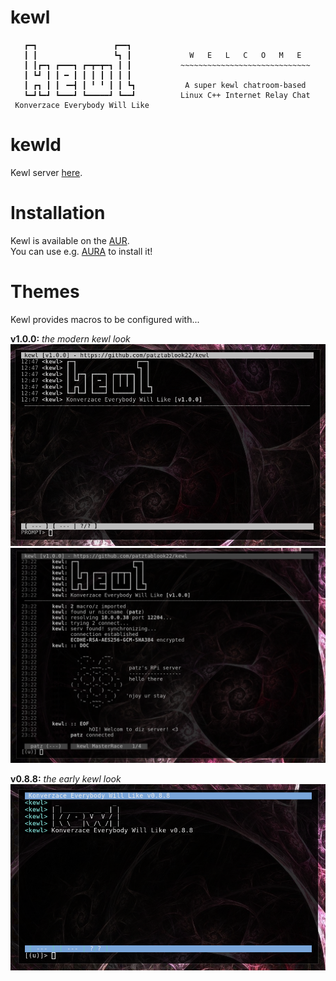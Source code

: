 # kewl

```
   ┏━┓                 ┏━━┓                                          
   ┃ ┃                 ┗┓ ┃             W   E   L   C   O   M   E                     
   ┃ ┃┏━┓ ┏━━━┓ ┏━┳━┳━┓ ┃ ┃           ~~~~~~~~~~~~~~~~~~~~~~~~~~~~~                          
   ┃ ┗┛ ┃ ┃ ━ ┃ ┃ ┃ ┃ ┃ ┃ ┃                                      
   ┃ ┏┓ ┃ ┃ ╺━┫ ┃ ╹ ╹ ┃ ┃ ┗┓           A super kewl chatroom-based                              
   ┗━┛┗━┛ ┗━━━┛ ┗━━━━━┛ ┗━━┛          Linux C++ Internet Relay Chat                            
 Konverzace Everybody Will Like                                      
```

# kewld

Kewl server [here](https://github.com/patztablook22/kewld).

# Installation

Kewl is available on the [AUR](https://aur.archlinux.org/packages/kewl). \
You can use e.g. [AURA](https://github.com/patztablook22/aura) to install it!

# Themes
Kewl provides macros to be configured with...

**v1.0.0:** _the modern kewl look_ \
![default](https://raw.githubusercontent.com/patztablook22/meta/master/kewl/100_1.png) \
![dark](https://raw.githubusercontent.com/patztablook22/meta/master/kewl/100_2.png)

**v0.8.8:** _the early kewl look_ \
![default](https://raw.githubusercontent.com/patztablook22/meta/master/kewl/88.png)

